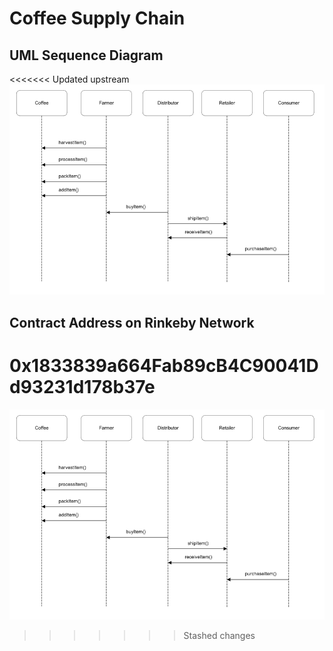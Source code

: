 # Coffee Supply Chain

## UML Sequence Diagram
<<<<<<< Updated upstream
![alt text](images/Sequence_Diagram.png)

## Contract Address on Rinkeby Network

0x1833839a664Fab89cB4C90041Dd93231d178b37e
=======
![alt text](images/Sequence_Diagram.png)
>>>>>>> Stashed changes
